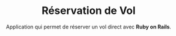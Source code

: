 ---
title: Réservation de Vol
subtitle: Application qui permet de réserver un vol direct avec <b>Ruby on Rails</b>.
bullet_points: 
  - Intégration d'une base de données <b>PostgreSQL</b>.
  - Utilisation de <b>Heroku Scheduler</b> pour programmer deux tâches <b>rake</b> pour mettre à jour en continu les vols dans la base de données.
  - Écriture de tests de modèles, d'intégration et de requête avec <b>RSpec</b>.
  - Utilisation de <b>Rails ActionMailer</b> pour envoyer des courriels de confirmation lorsque un vol est réserver.
featured_image: flightbooker-new.png
accent_color: '#4caf50'
gallery_images:
  - flightbooker-new.png
  - flightbooker-book.png
  - flightbooker-success.png
  - flightbooker-email.png
github_link: https://github.com/berubenic/odin-flight-booker
demo_link: https://berube-flight-booker.herokuapp.com
---
